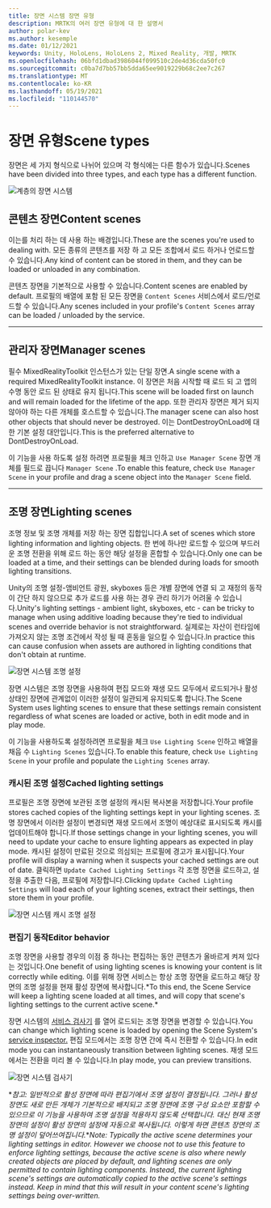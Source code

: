 ```yaml
---
title: 장면 시스템 장면 유형
description: MRTK의 여러 장면 유형에 대 한 설명서
author: polar-kev
ms.author: kesemple
ms.date: 01/12/2021
keywords: Unity, HoloLens, HoloLens 2, Mixed Reality, 개발, MRTK
ms.openlocfilehash: 06bfd1dbad3986044f099510c2de4d36cda50fc0
ms.sourcegitcommit: c0ba7d7bb57bb5dda65ee9019229b68c2ee7c267
ms.translationtype: MT
ms.contentlocale: ko-KR
ms.lasthandoff: 05/19/2021
ms.locfileid: "110144570"
---
```

# <a name="scene-types"></a><span data-ttu-id="15852-104">장면 유형</span><span class="sxs-lookup"><span data-stu-id="15852-104">Scene types</span></span>

<span data-ttu-id="15852-105">장면은 세 가지 형식으로 나뉘어 있으며 각 형식에는 다른 함수가 있습니다.</span><span class="sxs-lookup"><span data-stu-id="15852-105">Scenes have been divided into three types, and each type has a different function.</span></span>

![계층의 장면 시스템](../images/scene-system/MRTK_SceneSystemEditorSceneHierarchy.PNG)

## <a name="content-scenes"></a><span data-ttu-id="15852-107">콘텐츠 장면</span><span class="sxs-lookup"><span data-stu-id="15852-107">Content scenes</span></span>

<span data-ttu-id="15852-108">이는를 처리 하는 데 사용 하는 배경입니다.</span><span class="sxs-lookup"><span data-stu-id="15852-108">These are the scenes you're used to dealing with.</span></span> <span data-ttu-id="15852-109">모든 종류의 콘텐츠를 저장 하 고 모든 조합에서 로드 하거나 언로드할 수 있습니다.</span><span class="sxs-lookup"><span data-stu-id="15852-109">Any kind of content can be stored in them, and they can be loaded or unloaded in any combination.</span></span>

<span data-ttu-id="15852-110">콘텐츠 장면을 기본적으로 사용할 수 있습니다.</span><span class="sxs-lookup"><span data-stu-id="15852-110">Content scenes are enabled by default.</span></span> <span data-ttu-id="15852-111">프로필의 배열에 포함 된 모든 장면을 `Content Scenes` 서비스에서 로드/언로드할 수 있습니다.</span><span class="sxs-lookup"><span data-stu-id="15852-111">Any scenes included in your profile's `Content Scenes` array can be loaded / unloaded by the service.</span></span>

___

## <a name="manager-scenes"></a><span data-ttu-id="15852-112">관리자 장면</span><span class="sxs-lookup"><span data-stu-id="15852-112">Manager scenes</span></span>

<span data-ttu-id="15852-113">필수 MixedRealityToolkit 인스턴스가 있는 단일 장면.</span><span class="sxs-lookup"><span data-stu-id="15852-113">A single scene with a required MixedRealityToolkit instance.</span></span> <span data-ttu-id="15852-114">이 장면은 처음 시작할 때 로드 되 고 앱의 수명 동안 로드 된 상태로 유지 됩니다.</span><span class="sxs-lookup"><span data-stu-id="15852-114">This scene will be loaded first on launch and will remain loaded for the lifetime of the app.</span></span> <span data-ttu-id="15852-115">또한 관리자 장면은 제거 되지 않아야 하는 다른 개체를 호스트할 수 있습니다.</span><span class="sxs-lookup"><span data-stu-id="15852-115">The manager scene can also host other objects that should never be destroyed.</span></span> <span data-ttu-id="15852-116">이는 DontDestroyOnLoad에 대 한 기본 설정 대안입니다.</span><span class="sxs-lookup"><span data-stu-id="15852-116">This is the preferred alternative to DontDestroyOnLoad.</span></span>

<span data-ttu-id="15852-117">이 기능을 사용 하도록 설정 하려면 프로필을 체크 인하고 `Use Manager Scene` 장면 개체를 필드로 끕니다 `Manager Scene` .</span><span class="sxs-lookup"><span data-stu-id="15852-117">To enable this feature, check `Use Manager Scene` in your profile and drag a scene object into the `Manager Scene` field.</span></span>

___

## <a name="lighting-scenes"></a><span data-ttu-id="15852-118">조명 장면</span><span class="sxs-lookup"><span data-stu-id="15852-118">Lighting scenes</span></span>

<span data-ttu-id="15852-119">조명 정보 및 조명 개체를 저장 하는 장면 집합입니다.</span><span class="sxs-lookup"><span data-stu-id="15852-119">A set of scenes which store lighting information and lighting objects.</span></span> <span data-ttu-id="15852-120">한 번에 하나만 로드할 수 있으며 부드러운 조명 전환을 위해 로드 하는 동안 해당 설정을 혼합할 수 있습니다.</span><span class="sxs-lookup"><span data-stu-id="15852-120">Only one can be loaded at a time, and their settings can be blended during loads for smooth lighting transitions.</span></span>

<span data-ttu-id="15852-121">Unity의 조명 설정-앰비언트 광원, skyboxes 등은 개별 장면에 연결 되 고 재정의 동작이 간단 하지 않으므로 추가 로드를 사용 하는 경우 관리 하기가 어려울 수 있습니다.</span><span class="sxs-lookup"><span data-stu-id="15852-121">Unity's lighting settings - ambient light, skyboxes, etc - can be tricky to manage when using additive loading because they're tied to individual scenes and override behavior is not straightforward.</span></span> <span data-ttu-id="15852-122">실제로는 자산이 런타임에 가져오지 않는 조명 조건에서 작성 될 때 혼동을 일으킬 수 있습니다.</span><span class="sxs-lookup"><span data-stu-id="15852-122">In practice this can cause confusion when assets are authored in lighting conditions that don't obtain at runtime.</span></span>

![장면 시스템 조명 설정](../images/scene-system/MRTK_SceneSystemLightingSettings.PNG)

<span data-ttu-id="15852-124">장면 시스템은 조명 장면을 사용하여 편집 모드와 재생 모드 모두에서 로드되거나 활성 상태인 장면에 관계없이 이러한 설정이 일관되게 유지되도록 합니다.</span><span class="sxs-lookup"><span data-stu-id="15852-124">The Scene System uses lighting scenes to ensure that these settings remain consistent regardless of what scenes are loaded or active, both in edit mode and in play mode.</span></span>

<span data-ttu-id="15852-125">이 기능을 사용하도록 설정하려면 프로필을 체크 `Use Lighting Scene` 인하고 배열을 채웁 수 `Lighting Scenes` 있습니다.</span><span class="sxs-lookup"><span data-stu-id="15852-125">To enable this feature, check `Use Lighting Scene` in your profile and populate the `Lighting Scenes` array.</span></span>

### <a name="cached-lighting-settings"></a><span data-ttu-id="15852-126">캐시된 조명 설정</span><span class="sxs-lookup"><span data-stu-id="15852-126">Cached lighting settings</span></span>

<span data-ttu-id="15852-127">프로필은 조명 장면에 보관된 조명 설정의 캐시된 복사본을 저장합니다.</span><span class="sxs-lookup"><span data-stu-id="15852-127">Your profile stores cached copies of the lighting settings kept in your lighting scenes.</span></span> <span data-ttu-id="15852-128">조명 장면에서 이러한 설정이 변경되면 재생 모드에서 조명이 예상대로 표시되도록 캐시를 업데이트해야 합니다.</span><span class="sxs-lookup"><span data-stu-id="15852-128">If those settings change in your lighting scenes, you will need to update your cache to ensure lighting appears as expected in play mode.</span></span> <span data-ttu-id="15852-129">캐시된 설정이 만료된 것으로 의심되는 프로필에 경고가 표시됩니다.</span><span class="sxs-lookup"><span data-stu-id="15852-129">Your profile will display a warning when it suspects your cached settings are out of date.</span></span> <span data-ttu-id="15852-130">클릭하면 `Update Cached Lighting Settings` 각 조명 장면을 로드하고, 설정을 추출한 다음, 프로필에 저장합니다.</span><span class="sxs-lookup"><span data-stu-id="15852-130">Clicking `Update Cached Lighting Settings` will load each of your lighting scenes, extract their settings, then store them in your profile.</span></span>

![장면 시스템 캐시 조명 설정](../images/scene-system/MRTK_SceneSystemCachedLightingSettings.PNG)

### <a name="editor-behavior"></a><span data-ttu-id="15852-132">편집기 동작</span><span class="sxs-lookup"><span data-stu-id="15852-132">Editor behavior</span></span>

<span data-ttu-id="15852-133">조명 장면을 사용할 경우의 이점 중 하나는 편집하는 동안 콘텐츠가 올바르게 켜져 있다는 것입니다.</span><span class="sxs-lookup"><span data-stu-id="15852-133">One benefit of using lighting scenes is knowing your content is lit correctly while editing.</span></span> <span data-ttu-id="15852-134">이를 위해 장면 서비스는 항상 조명 장면을 로드하고 해당 장면의 조명 설정을 현재 활성 장면에 복사합니다.\*</span><span class="sxs-lookup"><span data-stu-id="15852-134">To this end, the Scene Service will keep a lighting scene loaded at all times, and will copy that scene's lighting settings to the current active scene.\*</span></span>

<span data-ttu-id="15852-135">장면 시스템의 [서비스 검사기](../../configuration/mixed-reality-configuration-guide.md#editor-utilities) 를 열어 로드되는 조명 장면을 변경할 수 있습니다.</span><span class="sxs-lookup"><span data-stu-id="15852-135">You can change which lighting scene is loaded by opening the Scene System's [service inspector.](../../configuration/mixed-reality-configuration-guide.md#editor-utilities)</span></span> <span data-ttu-id="15852-136">편집 모드에서는 조명 장면 간에 즉시 전환할 수 있습니다.</span><span class="sxs-lookup"><span data-stu-id="15852-136">In edit mode you can instantaneously transition between lighting scenes.</span></span> <span data-ttu-id="15852-137">재생 모드에서는 전환을 미리 볼 수 있습니다.</span><span class="sxs-lookup"><span data-stu-id="15852-137">In play mode, you can preview transitions.</span></span>

![장면 시스템 검사기](../images/scene-system/MRTK_SceneSystemServiceInspector.PNG)

<span data-ttu-id="15852-139">\**참고: 일반적으로 활성 장면에 따라 편집기에서 조명 설정이 결정됩니다. 그러나 활성 장면도 새로 만든 개체가 기본적으로 배치되고 조명 장면에 조명 구성 요소만 포함할 수 있으므로 이 기능을 사용하여 조명 설정을 적용하지 않도록 선택합니다. 대신 현재 조명 장면의 설정이 활성 장면의 설정에 자동으로 복사됩니다. 이렇게 하면 콘텐츠 장면의 조명 설정이 덮어쓰여집니다.*</span><span class="sxs-lookup"><span data-stu-id="15852-139">\**Note: Typically the active scene determines your lighting settings in editor. However we choose not to use this feature to enforce lighting settings, because the active scene is also where newly created objects are placed by default, and lighting scenes are only permitted to contain lighting components. Instead, the current lighting scene's settings are automatically copied to the active scene's settings instead. Keep in mind that this will result in your content scene's lighting settings being over-written.*</span></span>
